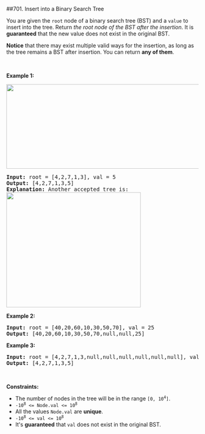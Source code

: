 ##701. Insert into a Binary Search Tree
<p>You are given the <code>root</code> node of a binary search tree (BST) and a <code>value</code> to insert into the tree. Return <em>the root node of the BST after the insertion</em>. It is <strong>guaranteed</strong> that the new value does not exist in the original BST.</p>

<p><strong>Notice</strong>&nbsp;that there may exist&nbsp;multiple valid ways for the&nbsp;insertion, as long as the tree remains a BST after insertion. You can return <strong>any of them</strong>.</p>

<p>&nbsp;</p>
<p><strong>Example 1:</strong></p>
<img alt="" src="https://assets.leetcode.com/uploads/2020/10/05/insertbst.jpg" style="width: 752px; height: 221px;" />
<pre>
<strong>Input:</strong> root = [4,2,7,1,3], val = 5
<strong>Output:</strong> [4,2,7,1,3,5]
<strong>Explanation:</strong> Another accepted tree is:
<img alt="" src="https://assets.leetcode.com/uploads/2020/10/05/bst.jpg" style="width: 352px; height: 301px;" />
</pre>

<p><strong>Example 2:</strong></p>

<pre>
<strong>Input:</strong> root = [40,20,60,10,30,50,70], val = 25
<strong>Output:</strong> [40,20,60,10,30,50,70,null,null,25]
</pre>

<p><strong>Example 3:</strong></p>

<pre>
<strong>Input:</strong> root = [4,2,7,1,3,null,null,null,null,null,null], val = 5
<strong>Output:</strong> [4,2,7,1,3,5]
</pre>

<p>&nbsp;</p>
<p><strong>Constraints:</strong></p>

<ul>
	<li>The number of nodes in&nbsp;the tree will be in the range <code>[0,&nbsp;10<sup>4</sup>]</code>.</li>
	<li><code>-10<sup>8</sup> &lt;= Node.val &lt;= 10<sup>8</sup></code></li>
	<li>All the values <code>Node.val</code> are <strong>unique</strong>.</li>
	<li><code>-10<sup>8</sup> &lt;= val &lt;= 10<sup>8</sup></code></li>
	<li>It&#39;s <strong>guaranteed</strong> that <code>val</code> does not exist in the original BST.</li>
</ul>
